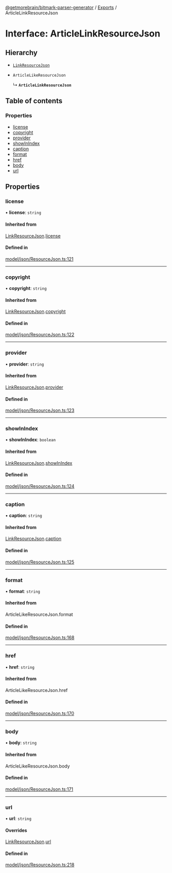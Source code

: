 [@getmorebrain/bitmark-parser-generator](../API.md) / [Exports](../modules.md) / ArticleLinkResourceJson

# Interface: ArticleLinkResourceJson

## Hierarchy

- [`LinkResourceJson`](LinkResourceJson.md)

- `ArticleLikeResourceJson`

  ↳ **`ArticleLinkResourceJson`**

## Table of contents

### Properties

- [license](ArticleLinkResourceJson.md#license)
- [copyright](ArticleLinkResourceJson.md#copyright)
- [provider](ArticleLinkResourceJson.md#provider)
- [showInIndex](ArticleLinkResourceJson.md#showInIndex)
- [caption](ArticleLinkResourceJson.md#caption)
- [format](ArticleLinkResourceJson.md#format)
- [href](ArticleLinkResourceJson.md#href)
- [body](ArticleLinkResourceJson.md#body)
- [url](ArticleLinkResourceJson.md#url)

## Properties

### license

• **license**: `string`

#### Inherited from

[LinkResourceJson](LinkResourceJson.md).[license](LinkResourceJson.md#license)

#### Defined in

[model/json/ResourceJson.ts:121](https://github.com/getMoreBrain/bitmark-parser-generator/blob/b82d7bf/src/model/json/ResourceJson.ts#L121)

___

### copyright

• **copyright**: `string`

#### Inherited from

[LinkResourceJson](LinkResourceJson.md).[copyright](LinkResourceJson.md#copyright)

#### Defined in

[model/json/ResourceJson.ts:122](https://github.com/getMoreBrain/bitmark-parser-generator/blob/b82d7bf/src/model/json/ResourceJson.ts#L122)

___

### provider

• **provider**: `string`

#### Inherited from

[LinkResourceJson](LinkResourceJson.md).[provider](LinkResourceJson.md#provider)

#### Defined in

[model/json/ResourceJson.ts:123](https://github.com/getMoreBrain/bitmark-parser-generator/blob/b82d7bf/src/model/json/ResourceJson.ts#L123)

___

### showInIndex

• **showInIndex**: `boolean`

#### Inherited from

[LinkResourceJson](LinkResourceJson.md).[showInIndex](LinkResourceJson.md#showInIndex)

#### Defined in

[model/json/ResourceJson.ts:124](https://github.com/getMoreBrain/bitmark-parser-generator/blob/b82d7bf/src/model/json/ResourceJson.ts#L124)

___

### caption

• **caption**: `string`

#### Inherited from

[LinkResourceJson](LinkResourceJson.md).[caption](LinkResourceJson.md#caption)

#### Defined in

[model/json/ResourceJson.ts:125](https://github.com/getMoreBrain/bitmark-parser-generator/blob/b82d7bf/src/model/json/ResourceJson.ts#L125)

___

### format

• **format**: `string`

#### Inherited from

ArticleLikeResourceJson.format

#### Defined in

[model/json/ResourceJson.ts:168](https://github.com/getMoreBrain/bitmark-parser-generator/blob/b82d7bf/src/model/json/ResourceJson.ts#L168)

___

### href

• **href**: `string`

#### Inherited from

ArticleLikeResourceJson.href

#### Defined in

[model/json/ResourceJson.ts:170](https://github.com/getMoreBrain/bitmark-parser-generator/blob/b82d7bf/src/model/json/ResourceJson.ts#L170)

___

### body

• **body**: `string`

#### Inherited from

ArticleLikeResourceJson.body

#### Defined in

[model/json/ResourceJson.ts:171](https://github.com/getMoreBrain/bitmark-parser-generator/blob/b82d7bf/src/model/json/ResourceJson.ts#L171)

___

### url

• **url**: `string`

#### Overrides

[LinkResourceJson](LinkResourceJson.md).[url](LinkResourceJson.md#url)

#### Defined in

[model/json/ResourceJson.ts:218](https://github.com/getMoreBrain/bitmark-parser-generator/blob/b82d7bf/src/model/json/ResourceJson.ts#L218)
